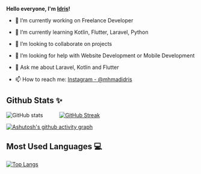 **Hello everyone, I'm [Idris](https://github.com/mhmadidris)!**
- 🔭 I’m currently working on Freelance Developer

- 🌱 I’m currently learning Kotlin, Flutter, Laravel, Python

- 👯 I’m looking to collaborate on projects

- 🤔 I’m looking for help with Website Development or Mobile Development

- 💬 Ask me about Laravel, Kotlin and Flutter

- 📫 How to reach me: [Instagram - @mhmadidris](https://www.instagram.com/mhmadidris/)

**Github Stats ✨**
---


![GitHub stats](https://github-readme-stats.vercel.app/api?username=mhmadidris&show_icons=true&theme=radical)
&nbsp; &nbsp; &nbsp; &nbsp; &nbsp;
[![GitHub Streak](https://streak-stats.demolab.com/?user=mhmadidris&theme=dark)](https://git.io/streak-stats)

[![Ashutosh's github activity graph](https://github-readme-activity-graph.cyclic.app/graph?username=mhmadidris&custom_title=Github%20Activity&hide_border=true)](https://github.com/ashutosh00710/github-readme-activity-graph)

**Most Used Languages 💻**
---
[![Top Langs](https://github-readme-stats.vercel.app/api/top-langs/?username=mhmadidris&hide_progress=true)](https://github.com/anuraghazra/github-readme-stats)
